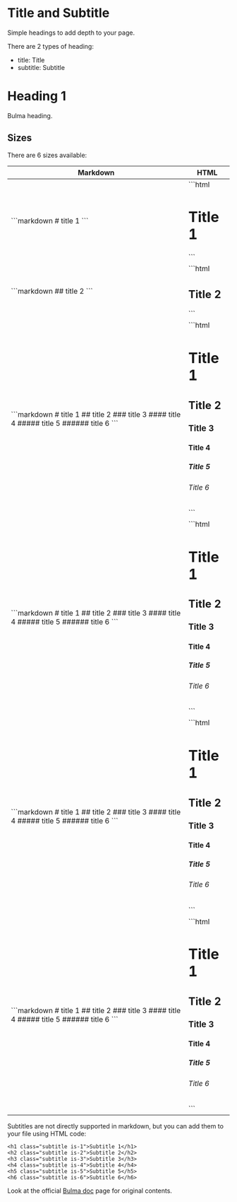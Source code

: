 # Title and Subtitle

Simple headings to add depth to your page.

There are 2 types of heading:

- title: Title
- subtitle: Subtitle

# Heading 1

Bulma heading.

## Sizes

There are 6 sizes available:

<table>
    <thead>
        <tr>
            <th>Markdown</th>
            <th>HTML</th>
        </tr>
    </thead>
    <tbody>
        <tr>
            <td>
```markdown
# title 1
```
            </td>
            <td>
```html
    <h1 class="title is-1">Title 1</h1>
```
            </td>
        </tr>
        <tr>
            <td>
```markdown
## title 2
```
            </td>
            <td>
```html
    <h2 class="title is-2">Title 2</h2>
```
            </td>
        </tr>
        <tr>
            <td>
```markdown
# title 1
## title 2
### title 3
#### title 4
##### title 5
###### title 6
```
            </td>
            <td>
```html
    <h1 class="title is-1">Title 1</h1>
    <h2 class="title is-2">Title 2</h2>
    <h3 class="title is-3">Title 3</h3>
    <h4 class="title is-4">Title 4</h4>
    <h5 class="title is-5">Title 5</h5>
    <h6 class="title is-6">Title 6</h6>
```
            </td>
        </tr>
        <tr>
            <td>
```markdown
# title 1
## title 2
### title 3
#### title 4
##### title 5
###### title 6
```
            </td>
            <td>
```html
    <h1 class="title is-1">Title 1</h1>
    <h2 class="title is-2">Title 2</h2>
    <h3 class="title is-3">Title 3</h3>
    <h4 class="title is-4">Title 4</h4>
    <h5 class="title is-5">Title 5</h5>
    <h6 class="title is-6">Title 6</h6>
```
            </td>
        </tr>
        <tr>
            <td>
```markdown
# title 1
## title 2
### title 3
#### title 4
##### title 5
###### title 6
```
            </td>
            <td>
```html
    <h1 class="title is-1">Title 1</h1>
    <h2 class="title is-2">Title 2</h2>
    <h3 class="title is-3">Title 3</h3>
    <h4 class="title is-4">Title 4</h4>
    <h5 class="title is-5">Title 5</h5>
    <h6 class="title is-6">Title 6</h6>
```
            </td>
        </tr>
        <tr>
            <td>
```markdown
# title 1
## title 2
### title 3
#### title 4
##### title 5
###### title 6
```
            </td>
            <td>
```html
    <h1 class="title is-1">Title 1</h1>
    <h2 class="title is-2">Title 2</h2>
    <h3 class="title is-3">Title 3</h3>
    <h4 class="title is-4">Title 4</h4>
    <h5 class="title is-5">Title 5</h5>
    <h6 class="title is-6">Title 6</h6>
```
            </td>
        </tr>
    </tbody>
</table>

Subtitles are not directly supported in markdown, but you can add them to your file using HTML code:

    <h1 class="subtitle is-1">Subtitle 1</h1>
    <h2 class="subtitle is-2">Subtitle 2</h2>
    <h3 class="subtitle is-3">Subtitle 3</h3>
    <h4 class="subtitle is-4">Subtitle 4</h4>
    <h5 class="subtitle is-5">Subtitle 5</h5>
    <h6 class="subtitle is-6">Subtitle 6</h6>

Look at the official [Bulma doc](https://bulma.io/documentation/elements/title/) page for original contents.

